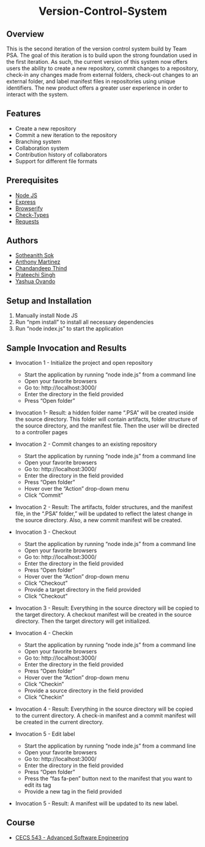 <h1 align="center" style="border: none">Version-Control-System</h1>

## Overview
This is the second iteration of the version control system build by Team PSA. The goal of this iteration is to build upon the strong foundation used in the first iteration. As such, the current version of this system now offers users the ability to create a new repository, commit changes to a repository, check-in any changes made from external folders, check-out changes to an external folder, and label manifest files in repositories using unique identifiers. The new product offers a greater user experience in order to interact with the system. 

## Features
  - Create a new repository
  - Commit a new iteration to the repository
  - Branching system
  - Collaboration system
  - Contribution history of collaborators
  - Support for different file formats

## Prerequisites
 - [Node JS](https://nodejs.org/en/)
 - [Express ](https://expressjs.com/)
 - [Browserify](https://browserify.org/)
 - [Check-Types](https://www.npmjs.com/package/check-types)
 - [Requests](https://www.npmjs.com/package/request)
 
## Authors
 - [Sotheanith Sok](https://github.com/sotheanith)
 - [Anthony Martinez](https://github.com/Anthony1234567)
 - [Chandandeep Thind](https://github.com/DeepThind)
 - [Prateechi Singh](https://github.com/Prateechi)
 - [Yashua Ovando](https://github.com/ydovando)

## Setup and Installation
1. Manually install Node JS
2. Run “npm install” to install all necessary dependencies
3. Run “node index.js” to start the application

## Sample Invocation and Results
- Invocation 1 - Initialize the project and open repository
  -  Start the application by running “node inde.js” from a command line
  -  Open your favorite browsers
  -  Go to: http://localhost:3000/
  -  Enter the directory in the field provided
  -  Press “Open folder”
- Invocation 1- Result:  a hidden folder name “.PSA” will be created inside the source directory. This folder will contain artifacts, folder structure of the source directory, and the manifest file.  Then the user will be directed to a controller pages

- Invocation 2 - Commit changes to an existing repository
  -  Start the application by running “node inde.js” from a command line
  -  Open your favorite browsers
  -  Go to: http://localhost:3000/
  -  Enter the directory in the field provided
  -  Press “Open folder”
  -  Hover over the “Action” drop-down menu
  -  Click “Commit”
- Invocation 2 - Result: The artifacts, folder structures, and the manifest file, in the “.PSA” folder,” will be updated to reflect the latest change in the source directory. Also, a new commit manifest will be created.  

- Invocation 3 - Checkout
  -  Start the application by running “node inde.js” from a command line
  -  Open your favorite browsers
  -  Go to: http://localhost:3000/
  -  Enter the directory in the field provided
  -  Press “Open folder”
  -  Hover over the “Action” drop-down menu
  -  Click “Checkout”
  -  Provide a target directory in the field provided
  -  Click “Checkout”
- Invocation 3 - Result: Everything in the source directory will be copied to the target directory. A checkout manifest will be created in the source directory. Then the target directory will get initialized. 

- Invocation 4 - Checkin
  -  Start the application by running “node inde.js” from a command line
  -  Open your favorite browsers
  -  Go to: http://localhost:3000/
  -  Enter the directory in the field provided
  -  Press “Open folder”
  -  Hover over the “Action” drop-down menu
  -  Click “Checkin”
  -  Provide a source directory in the field provided
  -  Click “Checkin”

- Invocation 4 - Result: Everything in the source directory will be copied to the current directory. A check-in manifest and a commit manifest will be created in the current directory.

- Invocation 5 - Edit label
  - Start the application by running “node inde.js” from a command line
  - Open your favorite browsers
  - Go to: http://localhost:3000/
  - Enter the directory in the field provided
  - Press “Open folder”
  - Press the “fas fa-pen” button next to the manifest that you want to edit its tag
  - Provide a new tag in the field provided
- Invocation 5 - Result: A manifest will be updated to its new label.

## Course
 - [CECS 543 - Advanced Software Engineering](http://catalog.csulb.edu/preview_course_nopop.php?catoid=5&coid=40035)
